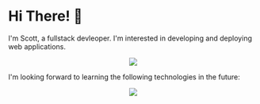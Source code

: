 # Hi There! 👋

I'm Scott, a fullstack devleoper. I'm interested in developing and deploying web applications.

<p align="center">
  <a href="https://skillicons.dev">
    <img src="https://skillicons.dev/icons?i=js,ts,java,spring,python,mongodb,nodejs,express,react,next,vite,materialui,html,css,sass,tailwind,mysql,postgres,wordpress,git,figma,ps,linux,aws,docker,terraform" />
  </a>
</p>

I'm looking forward to learning the following technologies in the future:

<p align="center">
  <a href="https://skillicons.dev">
    <img src="https://skillicons.dev/icons?i=go,graphql,vitest,ai" />
  </a>
</p>
